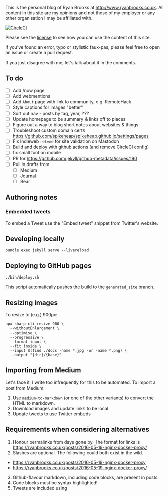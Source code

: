 This is the personal blog of Ryan Brooks at http://www.ryanbrooks.co.uk. All content in this site are my opinions and not those of my employer or any other organisation I may be affiliated with.

[![CircleCI](https://circleci.com/gh/spikeheap/spikeheap.github.io/tree/master.svg?style=svg&circle-token=8edb71cdbc67172916f5283acc2be17f59585f38)](https://circleci.com/gh/spikeheap/spikeheap.github.io)

Please see the [license](LICENSE.md) to see how you can use the content of this site.

If you've found an error, typo or stylistic faux-pas, please feel free to open an issue or create a pull request. 

If you just disagree with me, let's talk about it in the comments.

## To do

- [ ] Add /now page
- [ ] Add webmentions
- [ ] Add `About` page with link to community, e.g. RemoteHack
- [ ] Style captions for images "better"
- [ ] Sort out nav - posts by tag, year, ???
- [ ] Update homepage to be summary & links off to places
- [ ] Figure out a way to blog short notes about websites & things
- [ ] Troubleshoot custom domain certs <https://github.com/spikeheap/spikeheap.github.io/settings/pages>
- [ ] Fix Indieweb `rel=me` for site validation on Mastodon
- [ ] Build and deploy with github actions (and remove CircleCI config)
- [ ] fix small font on mobile
- [ ] PR for <https://github.com/jekyll/github-metadata/issues/190>
- [ ] Pull in drafts from
  - [ ] Medium
  - [ ] Journal
  - [ ] Bear
## Authoring notes

### Embedded tweets

To embed a Tweet use the "Embed tweet" snippet from Twitter's website.

## Developing locally

```
bundle exec jekyll serve --livereload
```

##  Deploying to GitHub pages

```
./bin/deploy.sh
```

This script automatically pushes the build to the `generated_site` branch.

## Resizing images

To resize to (e.g.) 900px:

```
npx sharp-cli resize 900 \
  --withoutEnlargement \
  --optimise \
  --progressive \
  --format input \
  --fit inside \
  --input $(find ./docs -name *.jpg -or -name *.png) \
  --output "{dir}/{base}"
```

## Importing from Medium

Let's face it, I write too infrequently for this to be automated. To import a post from Medium:

1. Use `medium-to-markdown` (or one of the other variants) to convert the HTML to markdown.
2. Download images and update links to be local
3. Update tweets to use Twitter embeds

## Requirements when considering alternatives

1. Honour permalinks from days gone by. The format for links is https://ryanbrooks.co.uk/posts/2016-05-19-nginx-docker-proxy/
2. Slashes are optional. The following could both exist in the wild.
  - https://ryanbrooks.co.uk/posts/2016-05-19-nginx-docker-proxy
  - https://ryanbrooks.co.uk/posts/2016-05-19-nginx-docker-proxy/
3. Github-flavour markdown, including code blocks, are present in posts.
4. Code blocks must be syntax highlighted!
5. Tweets are included using <Tweet id="idxxxxxx"></Tweet>
